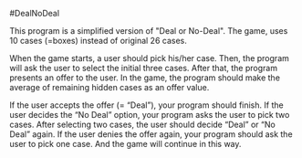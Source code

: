 #DealNoDeal

<p>This program is a simplified version of "Deal or No-Deal". The game, uses 10 cases (=boxes) instead of original 26 cases.</p>
<p>When the game starts, a user should pick his/her case. Then, the program will ask the user to select the initial three cases. After that, the program presents an offer to the user. In the game, the program should make the average of remaining hidden cases as an offer value.</p>
<p>If the user accepts the offer (= “Deal”), your program should finish. If the user decides the “No Deal” option, your program asks the user to pick two cases.
After selecting two cases, the user should decide “Deal” or “No Deal” again. If the user denies the offer again, your program should ask the user to pick one case. And the game will continue in this way.
</p>
